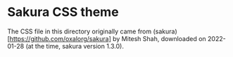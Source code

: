 # Sakura CSS theme

The CSS file in this directory originally came from (sakura)[https://github.com/oxalorg/sakura] by Mitesh Shah, downloaded on 2022-01-28 (at the time, sakura version 1.3.0).
